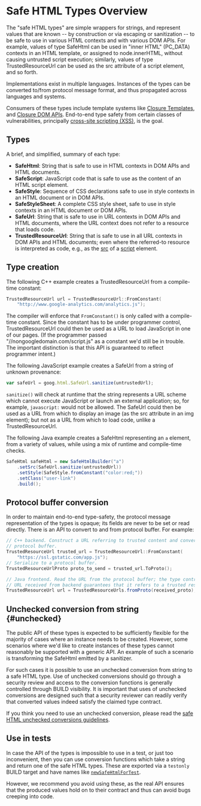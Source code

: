 # Safe HTML Types Overview



The "safe HTML types" are simple wrappers for strings, and represent values
that are known -- by construction or via escaping or sanitization -- to be safe
to use in various HTML contexts and with various DOM APIs. For example, values
of type SafeHtml can be used in "inner HTML" (PC_DATA) contexts in an HTML
template, or assigned to node.innerHTML, without causing untrusted script
execution; similarly, values of type TrustedResourceUrl can be used as the src
attribute of a script element, and so forth.

Implementations exist in multiple languages. Instances of the types can
be converted to/from protocol message format, and thus propagated across
languages and systems.

Consumers of these types include template systems like
[Closure Templates](https://developers.google.com/closure/templates/docs/security), and
[Closure DOM APIs][Closure DOM APIs].
End-to-end type safety from certain classes of vulnerabilities, principally
[cross-site scripting (XSS)](https://www.google.com/about/appsecurity/learning/xss/), is the goal.


## Types

A brief, and simplified, summary of each type:

* **SafeHtml**: String that is safe to use in HTML contexts in DOM APIs and
HTML documents.
* **SafeScript**: JavaScript code that is safe to use as the content of an
HTML script element.
* **SafeStyle**: Sequence of CSS declarations safe to use in style contexts
in an HTML document or in DOM APIs.
* **SafeStyleSheet**: A complete CSS style sheet, safe to use in style
contexts in an HTML document or DOM APIs.
* **SafeUrl**: String that is safe to use in URL contexts in DOM APIs and
HTML documents, where the URL context does not refer to a resource that loads
code.
* **TrustedResourceUrl**: String that is safe to use in all URL contexts in
DOM APIs and HTML documents; even where the referred-to resource is interpreted
as code, e.g., as the
[src](https://developer.mozilla.org/en/docs/Web/HTML/Element/script#attr-src)
of a [script](https://developer.mozilla.org/en/docs/Web/HTML/Element/script)
element.

## Type creation

The following C++ example creates a TrustedResourceUrl from a compile-time
constant:

```cpp
TrustedResourceUrl url = TrustedResourceUrl::FromConstant(
    "http://www.google-analytics.com/analytics.js");
```

The compiler will enforce that `FromConstant()` is only called with a compile-
time constant. Since the constant has to be under programmer control,
TrustedResourceUrl could then be used as a URL to load JavaScript in one of our
pages. (If the programmer passed "//nongoogledomain.com/script.js" as a
constant we'd still be in trouble. The important distinction is that this API
is guaranteed to reflect programmer intent.)

The following JavaScript example creates a SafeUrl from a string of unknown
provenance:

```js
var safeUrl = goog.html.SafeUrl.sanitize(untrustedUrl);
```

`sanitize()` will check at runtime that the string represents a URL scheme
which cannot execute JavaScript or launch an external application; so, for
example, `javascript:` would not be allowed. The SafeUrl could then be used as
a URL from which to display an image (as the src attribute in an img element);
but not as a URL from which to load code, unlike a TrustedResourceUrl.

The following Java example creates a SafeHtml representing an `a` element, from
a variety of values, while using a mix of runtime and compile-time checks.

```java
SafeHtml safeHtml = new SafeHtmlBuilder("a")
    .setSrc(SafeUrl.sanitize(untrustedUrl))
    .setStyle(SafeStyle.fromConstant("color:red;"))
    .setClass("user-link")
    .build();
```


## Protocol buffer conversion

In order to maintain end-to-end type-safety, the protocol message
representation of the types is opaque; its fields are never to be set or read
directly. There is an API to convert to and from protocol buffer. For example:


```cpp
// C++ backend. Construct a URL referring to trusted content and convert to
// protocol buffer.
TrustedResourceUrl trusted_url = TrustedResourceUrl::FromConstant(
    "https://ssl.gstatic.com/app.js");
// Serialize to a protocol buffer.
TrustedResourceUrlProto proto_to_send = trusted_url.ToProto();
```

```java
// Java frontend. Read the URL from the protocol buffer; the type contract for
// URL received from backend guarantees that it refers to a trusted resource.
TrustedResourceUrl url = TrustedResourceUrls.fromProto(received_proto);
```

## Unchecked conversion from string {#unchecked}

The public API of these types is expected to be sufficiently flexible for the
majority of cases where an instance needs to be created. However, some
scenarios where we'd like to create instances of these types cannot reasonably
be supported with a generic API. An example of such a scenario is transforming
the SafeHtml emitted by a sanitizer.

For such cases it is possible to use an unchecked conversion from string to
a safe HTML type. Use of unchecked conversions should go through a security
review and access to the conversion functions is generally controlled through
BUILD visibility. It is important that uses of unchecked conversions are
designed such that a security reviewer can readily verify that converted values
indeed satisfy the claimed type contract.

If you think you need to use an unchecked conversion, please read the
[safe HTML unchecked conversions guidelines](safehtml-unchecked.md).


## Use in tests

In case the API of the types is impossible to use in a test, or just too
inconvenient, then you can use conversion functions which take a string and
return one of the safe HTML types. These are exported via a
`testonly` BUILD target and have names like
[`newSafeHtmlForTest`][HtmlConversions.newSafeHtmlForTest].

However, we recommend you avoid using these, as the real API ensures that the
produced values hold on to their contract and thus can avoid bugs creeping into
code.





[HtmlConversions.newSafeHtmlForTest]: https://static.javadoc.io/com.google.common.html.types/types/0.0/com/google/common/html/types/testing/HtmlConversions.java#newSafeHtmlForTest
[Closure DOM APIs]: https://github.com/google/closure-library/blob/master/closure/goog/dom/safe.js



